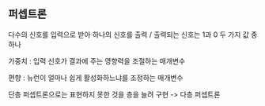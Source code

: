 ## 퍼셉트론

다수의 신호를 입력으로 받아 하나의 신호를 출력 / 출력되는 신호는 1과 0 두 가지 값 중 하나

가중치 : 입력 신호가 결과에 주는 영향력을 조절하는 매개변수

편향 : 뉴런이 얼마나 쉽게 활성화하느냐를 조정하는 매개변수

단층 퍼셉트론으로는 표현하지 못한 것을 층을 늘려 구현 -> 다층 퍼셉트론






